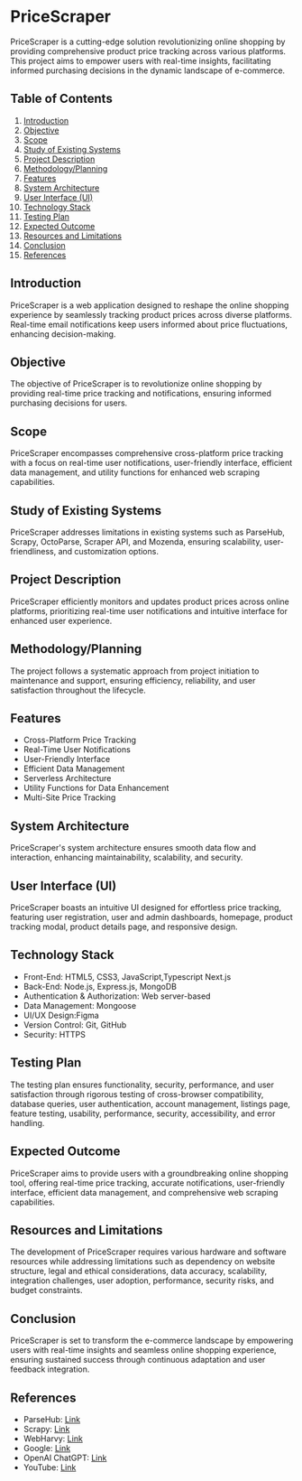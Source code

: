 # PriceScraper

PriceScraper is a cutting-edge solution revolutionizing online shopping by providing comprehensive product price tracking across various platforms. This project aims to empower users with real-time insights, facilitating informed purchasing decisions in the dynamic landscape of e-commerce.

## Table of Contents
1. [Introduction](#introduction)
2. [Objective](#objective)
3. [Scope](#scope)
4. [Study of Existing Systems](#study-of-existing-systems)
5. [Project Description](#project-description)
6. [Methodology/Planning](#methodologyplanning)
7. [Features](#features)
8. [System Architecture](#system-architecture)
9. [User Interface (UI)](#user-interface-ui)
10. [Technology Stack](#technology-stack)
11. [Testing Plan](#testing-plan)
12. [Expected Outcome](#expected-outcome)
13. [Resources and Limitations](#resources-and-limitations)
14. [Conclusion](#conclusion)
15. [References](#references)

## Introduction
PriceScraper is a web application designed to reshape the online shopping experience by seamlessly tracking product prices across diverse platforms. Real-time email notifications keep users informed about price fluctuations, enhancing decision-making.

## Objective
The objective of PriceScraper is to revolutionize online shopping by providing real-time price tracking and notifications, ensuring informed purchasing decisions for users.

## Scope
PriceScraper encompasses comprehensive cross-platform price tracking with a focus on real-time user notifications, user-friendly interface, efficient data management, and utility functions for enhanced web scraping capabilities.

## Study of Existing Systems
PriceScraper addresses limitations in existing systems such as ParseHub, Scrapy, OctoParse, Scraper API, and Mozenda, ensuring scalability, user-friendliness, and customization options.

## Project Description
PriceScraper efficiently monitors and updates product prices across online platforms, prioritizing real-time user notifications and intuitive interface for enhanced user experience.

## Methodology/Planning
The project follows a systematic approach from project initiation to maintenance and support, ensuring efficiency, reliability, and user satisfaction throughout the lifecycle.

## Features
- Cross-Platform Price Tracking
- Real-Time User Notifications
- User-Friendly Interface
- Efficient Data Management
- Serverless Architecture
- Utility Functions for Data Enhancement
- Multi-Site Price Tracking

## System Architecture
PriceScraper's system architecture ensures smooth data flow and interaction, enhancing maintainability, scalability, and security.

## User Interface (UI)
PriceScraper boasts an intuitive UI designed for effortless price tracking, featuring user registration, user and admin dashboards, homepage, product tracking modal, product details page, and responsive design.

## Technology Stack
- Front-End: HTML5, CSS3, JavaScript,Typescript Next.js
- Back-End: Node.js, Express.js, MongoDB
- Authentication & Authorization: Web server-based
- Data Management: Mongoose
- UI/UX Design:Figma
- Version Control: Git, GitHub
- Security: HTTPS

## Testing Plan
The testing plan ensures functionality, security, performance, and user satisfaction through rigorous testing of cross-browser compatibility, database queries, user authentication, account management, listings page, feature testing, usability, performance, security, accessibility, and error handling.

## Expected Outcome
PriceScraper aims to provide users with a groundbreaking online shopping tool, offering real-time price tracking, accurate notifications, user-friendly interface, efficient data management, and comprehensive web scraping capabilities.

## Resources and Limitations
The development of PriceScraper requires various hardware and software resources while addressing limitations such as dependency on website structure, legal and ethical considerations, data accuracy, scalability, integration challenges, user adoption, performance, security risks, and budget constraints.

## Conclusion
PriceScraper is set to transform the e-commerce landscape by empowering users with real-time insights and seamless online shopping experience, ensuring sustained success through continuous adaptation and user feedback integration.

## References
- ParseHub: [Link](https://www.parsehub.com/)
- Scrapy: [Link](https://scrapy.org/)
- WebHarvy: [Link](https://www.webharvy.com/)
- Google: [Link](https://www.google.com)
- OpenAI ChatGPT: [Link](https://chat.openai.com)
- YouTube: [Link](https://www.youtube.com)
